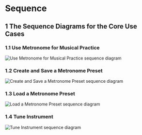 # Sequence

## 1 The Sequence Diagrams for the Core Use Cases

### 1.1 Use Metronome for Musical Practice

![Use Metronome for Musical Practice sequence diagram](sequence_diagrams_1.svg)


### 1.2 Create and Save a Metronome Preset

![Create and Save a Metronome Preset sequence diagram](sequence_diagrams_2.svg)


### 1.3 Load a Metronome Preset

![Load a Metronome Preset sequence diagram](sequence_diagrams_3.svg)


### 1.4 Tune Instrument

![Tune Instrument sequence diagram](sequence_diagrams_4.svg)
